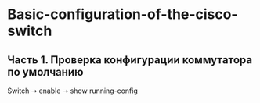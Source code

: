 # Basic-configuration-of-the-cisco-switch
## Часть 1. Проверка конфигурации коммутатора по умолчанию
Switch ➝ enable ➝ show running-config 
